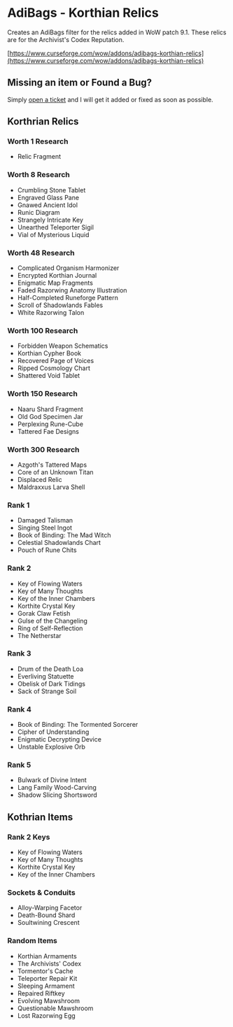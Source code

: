 
# AdiBags - Korthian Relics

Creates an AdiBags filter for the relics added in WoW patch 9.1. These relics are for the Archivist's Codex Reputation.

[https://www.curseforge.com/wow/addons/adibags-korthian-relics](https://www.curseforge.com/wow/addons/adibags-korthian-relics)

## Missing an item or Found a Bug?

Simply [open a ticket](https://github.com/cr4ckp0t/AdiBags_KorthianRelics/issues) and I will get it added or fixed as soon as possible.

## Korthrian Relics

### Worth 1 Research

* Relic Fragment

### Worth 8 Research

* Crumbling Stone Tablet
* Engraved Glass Pane
* Gnawed Ancient Idol
* Runic Diagram
* Strangely Intricate Key
* Unearthed Teleporter Sigil
* Vial of Mysterious Liquid

### Worth 48 Research

* Complicated Organism Harmonizer
* Encrypted Korthian Journal
* Enigmatic Map Fragments
* Faded Razorwing Anatomy Illustration
* Half-Completed Runeforge Pattern
* Scroll of Shadowlands Fables
* White Razorwing Talon

### Worth 100 Research

* Forbidden Weapon Schematics
* Korthian Cypher Book
* Recovered Page of Voices
* Ripped Cosmology Chart
* Shattered Void Tablet

### Worth 150 Research

* Naaru Shard Fragment
* Old God Specimen Jar
* Perplexing Rune-Cube
* Tattered Fae Designs

### Worth 300 Research

* Azgoth's Tattered Maps
* Core of an Unknown Titan
* Displaced Relic
* Maldraxxus Larva Shell

### Rank 1

* Damaged Talisman
* Singing Steel Ingot
* Book of Binding: The Mad Witch
* Celestial Shadowlands Chart
* Pouch of Rune Chits

### Rank 2

* Key of Flowing Waters
* Key of Many Thoughts
* Key of the Inner Chambers
* Korthite Crystal Key
* Gorak Claw Fetish
* Gulse of the Changeling
* Ring of Self-Reflection
* The Netherstar

### Rank 3

* Drum of the Death Loa
* Everliving Statuette
* Obelisk of Dark Tidings
* Sack of Strange Soil

### Rank 4

* Book of Binding: The Tormented Sorcerer
* Cipher of Understanding
* Enigmatic Decrypting Device
* Unstable Explosive Orb

### Rank 5

* Bulwark of Divine Intent
* Lang Family Wood-Carving
* Shadow Slicing Shortsword

## Kothrian Items

### Rank 2 Keys

* Key of Flowing Waters
* Key of Many Thoughts
* Korthite Crystal Key
* Key of the Inner Chambers

### Sockets & Conduits

* Alloy-Warping Facetor
* Death-Bound Shard
* Soultwining Crescent

### Random Items

* Korthian Armaments
* The Archivists' Codex
* Tormentor's Cache
* Teleporter Repair Kit
* Sleeping Armament
* Repaired Riftkey
* Evolving Mawshroom
* Questionable Mawshroom
* Lost Razorwing Egg